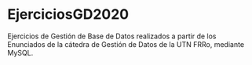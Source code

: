 # EjerciciosGD2020

Ejercicios de Gestión de Base de Datos realizados a partir de los Enunciados de la cátedra de Gestión de Datos de la UTN FRRo, mediante MySQL.
